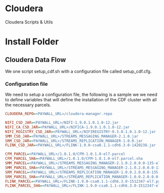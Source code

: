 # Cloudera
Cloudera Scripts &amp; Utils

# Install Folder
## Cloudera Data Flow
We one script setup_cdf.sh with a configuration file called setup_cdf.cfg.

### Configuration file
We need to setup a configuration file, the following is a sample we we need to define variables that will define the installation of the CDF cluster with all the necessary parcels. 

```ini
CLOUDERA_REPO=<PAYWALL_URL>/cloudera-manager.repo

NIFI_CSD_JAR=<PAYWALL_URL>/NIFI-1.9.0.1.0.1.0-12.jar
NIFI_CA_CSD_JAR=<PAYWALL_URL>/NIFICA-1.9.0.1.0.1.0-12.jar
NIFI_REGISTRY_CSD_JAR=<PAYWALL_URL>/NIFIREGISTRY-0.3.0.1.0.1.0-12.jar
SMM_CSD_JAR=<PAYWALL_URL>/STREAMS_MESSAGING_MANAGER-2.1.0.jar
SRM_CSD_JAR=<PAYWALL_URL>/STREAMS_REPLICATION_MANAGER-1.0.0.jar
FLINK_CSD_JAR=<PAYWALL_URL>/FLINK-1.9.0-csa0.1.1-cdh6.3.0-1420238.jar

CFM_PARCEL=<PAYWALL_URL>/1.0.1.0/CFM-1.0.1.0-el7.parcel
CFM_PARCEL_SHA=<PAYWALL_URL>/1.0.1.0/CFM-1.0.1.0-el7.parcel.sha
SMM_PARCEL=<PAYWALL_URL>/STREAMS_MESSAGING_MANAGER-2.1.0.2.0.0.0-135-el7.parcel
SMM_PARCEL_SHA=<PAYWALL_URL>/STREAMS_MESSAGING_MANAGER-2.1.0.2.0.0.0-135-el7.parcel.sha
SRM_PARCEL=<PAYWALL_URL>/STREAMS_REPLICATION_MANAGER-1.0.0.2.0.0.0-135-el7.parcel
SRM_PARCEL_SHA=<PAYWALL_URL>/STREAMS_REPLICATION_MANAGER-1.0.0.2.0.0.0-135-el7.parcel.sha
FLINK_PARCEL=<PAYWALL_URL>/FLINK-1.9.0-csa0.1.1-cdh6.3.0-1512347-el7.parcel
FLINK_PARCEL_SHA=<PAYWALL_URL>/FLINK-1.9.0-csa0.1.1-cdh6.3.0-1512347-el7.parcel.sha
```



